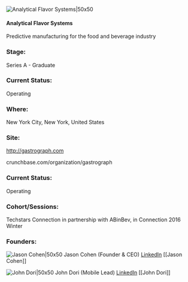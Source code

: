

![Analytical Flavor Systems|50x50](https://apimg.techstars.com/connect/images/image_files/580e57c0bbe36f0118000002/original/Analytical_Flavor_Systems.png)

#### Analytical Flavor Systems
Predictive manufacturing for the food and beverage industry

### Stage: 
Series A - Graduate 

### Current Status: 
Operating

### Where:
New York City, New York, United States

### Site:
http://gastrograph.com



crunchbase.com/organization/gastrograph

### Current Status: 
Operating

### Cohort/Sessions: 
Techstars Connection in partnership with ABinBev, in Connection 2016 Winter

### Founders: 

![Jason Cohen|50x50](https://apimg.techstars.com/connect/images/image_files/5849cfeebbe36f0edb00000e/original/FutureofFoodSalon.jpg) Jason Cohen (Founder & CEO) [LinkedIn](https://linkedin.com/in/jason-cohen-897164127) [[Jason Cohen]]

![John Dori|50x50](https://apimg.techstars.com/connect/images/image_files/57d80f17a93e9f0496000008/original/head-shot.jpg) John Dori (Mobile Lead) [LinkedIn](https://linkedin.com/in/jdori) [[John Dori]]



